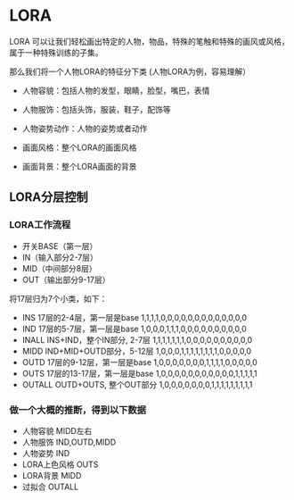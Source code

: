# LORA

LORA 可以让我们轻松画出特定的人物，物品，特殊的笔触和特殊的画风或风格，属于一种特殊训练的子集。

那么我们将一个人物LORA的特征分下类 (人物LORA为例，容易理解）

- 人物容貌：包括人物的发型，眼睛，脸型，嘴巴，表情

- 人物服饰：包括头饰，服装，鞋子，配饰等

- 人物姿势动作：人物的姿势或者动作

- 画面风格：整个LORA的画面风格

- 画面背景：整个LORA画面的背景

## LORA分层控制

### LORA工作流程

- 开关BASE（第一层）
- IN（输入部分2-7层）
- MID（中间部分8层）
- OUT（输出部分9-17层）

将17层归为7个小类，如下：

- INS	17层的2-4层，第一层是base	1,1,1,1,0,0,0,0,0,0,0,0,0,0,0,0,0
- IND	17层的5-7层，第一层是base	1,0,0,0,1,1,1,0,0,0,0,0,0,0,0,0,0
- INALL	INS+IND，整个IN部分, 2-7层	1,1,1,1,1,1,1,0,0,0,0,0,0,0,0,0,0
- MIDD	IND+MID+OUTD部分，5-12层	1,0,0,0,1,1,1,1,1,1,1,1,0,0,0,0,0
- OUTD	17层的9-12层，第一层是base	1,0,0,0,0,0,0,0,1,1,1,1,0,0,0,0,0
- OUTS	17层的13-17层，第一层是base	1,0,0,0,0,0,0,0,0,0,0,0,1,1,1,1,1
- OUTALL	OUTD+OUTS, 整个OUT部分	1,0,0,0,0,0,0,0,1,1,1,1,1,1,1,1,1

### 做一个大概的推断，得到以下数据

- 人物容貌	MIDD左右
- 人物服饰	IND,OUTD,MIDD
- 人物姿势	IND
- LORA上色风格	OUTS
- LORA背景	MIDD
- 过拟合	OUTALL
